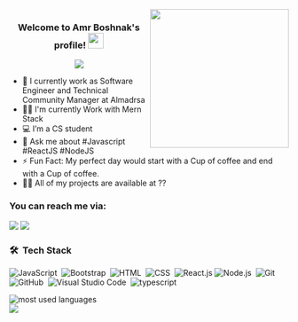 
<img width="250" align="right" src="https://c.tenor.com/_DOBjnGspYAAAAAM/code-coding.gif">

<h3 align="center">
  Welcome to Amr Boshnak's profile!
  <img src="https://media.giphy.com/media/hvRJCLFzcasrR4ia7z/giphy.gif" width="28">
</h3>

<!-- Typing SVG by DenverCoder1 - https://github.com/DenverCoder1/readme-typing-svg -->
<p align="center">
  <a href="https://github.com/DenverCoder1/readme-typing-svg"><img src="https://readme-typing-svg.herokuapp.com/?lines=Front-End%20web%20developer;Always%20learning%20new%20things&font=Fira%20Code&center=true&width=440&height=45&color=f75c7e&vCenter=true&size=22"></a>
</p> 

- 🏢 I currently work as Software Engineer and Technical Community Manager  at Almadrsa
- 👨‍💻 I'm currently  Work with Mern Stack 
- 💻 I’m a CS student 
- 💬 Ask me about #Javascript #ReactJS #NodeJS
- ⚡ Fun Fact: My perfect day would start with a Cup of coffee and end with a Cup of coffee.
- 👨‍💻 All of my projects are available at ??


### You can reach me via:

<a href="[https://www.facebook.com/tox.tox.777?mibextid=ZbWKwL](https://www.facebook.com/profile.php?id=100090154201711)" target="_blank"><img src="https://img.shields.io/badge/-Amr%20boshnak-0077B5?style=for-the-badge&logo=facebook&logoColor=white"/></a>
<a href="[https://linkedin.com/in/ahmedkhater88](https://www.linkedin.com/in/amr-boshnak-788487288?utm_source=share&utm_campaign=share_via&utm_content=profile&utm_medium=android_app )" target="_blank"><img src="https://img.shields.io/badge/-Amr%20Boshnak-0077B5?style=for-the-badge&logo=Linkedin&logoColor=white"/></a>

### 🛠 &nbsp;Tech Stack
![JavaScript](https://img.shields.io/badge/-JavaScript-05122A?style=flat&logo=javascript)&nbsp;
![Bootstrap](https://img.shields.io/badge/-Bootstrap-05122A?style=flat&logo=bootstrap&logoColor=563D7C)&nbsp;
![HTML](https://img.shields.io/badge/-HTML-05122A?style=flat&logo=HTML5)&nbsp;
![CSS](https://img.shields.io/badge/-CSS-05122A?style=flat&logo=CSS3&logoColor=1572B6)&nbsp;
![React.js](https://img.shields.io/badge/-React-05122A?style=flat&logo=react)
![Node.js](https://img.shields.io/badge/-Node.js-05122A?style=flat&logo=node.js&logoColor=339933)&nbsp;
![Git](https://img.shields.io/badge/-Git-05122A?style=flat&logo=git)&nbsp;
![GitHub](https://img.shields.io/badge/-GitHub-05122A?style=flat&logo=github)&nbsp;
![Visual Studio Code](https://img.shields.io/badge/-Visual%20Studio%20Code-05122A?style=flat&logo=visual-studio-code&logoColor=007ACC)&nbsp;
![typescript](https://img.shields.io/badge/-TypeScript-05122A?style=flat&logo=typescript)&nbsp;





<img align="left" src="https://github-readme-stats.vercel.app/api/top-langs?username=yousefdergham&show_icons=true&locale=en&layout=compact&theme=radical" alt="most used languages" />
<br>
<a href="https://komarev.com/ghpvc/?username=yousefdergham&style=for-the-badge">
    <img src="https://komarev.com/ghpvc/?username=yousefdergham&style=for-the-badge">
</a>
